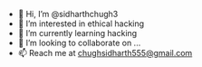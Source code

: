 - 👋 Hi, I’m @sidharthchugh3
- 👀 I’m interested in ethical hacking
- 🌱 I’m currently learning hacking
- 💞️ I’m looking to collaborate on ...
- 📫 Reach me at chughsidharth555@gmail.com

<!---
sidharthchugh3/sidharthchugh3 is a ✨ special ✨ repository because its `README.md` (this file) appears on your GitHub profile.
You can click the Preview link to take a look at your changes.
--->
